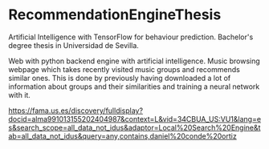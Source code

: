 # RecommendationEngineThesis
Artificial Intelligence with TensorFlow for behaviour prediction.
Bachelor's degree thesis in Universidad de Sevilla.

Web with python backend engine with artificial intelligence. Music browsing webpage which takes recently visited music groups and recommends similar ones.
This is done by previously having downloaded a lot of information about groups and their similarities and training a neural network with it.


https://fama.us.es/discovery/fulldisplay?docid=alma991013155202404987&context=L&vid=34CBUA_US:VU1&lang=es&search_scope=all_data_not_idus&adaptor=Local%20Search%20Engine&tab=all_data_not_idus&query=any,contains,daniel%20conde%20ortiz
